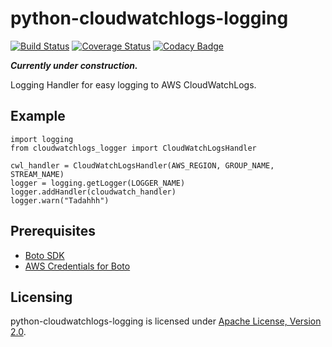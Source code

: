 # python-cloudwatchlogs-logging

[![Build Status](https://travis-ci.org/ImmobilienScout24/python-cloudwatchlogs-logging.svg?branch=master)](https://travis-ci.org/ImmobilienScout24/python-cloudwatchlogs-logging)
[![Coverage Status](https://coveralls.io/repos/ImmobilienScout24/python-cloudwatchlogs-logging/badge.svg)](https://coveralls.io/r/ImmobilienScout24/python-cloudwatchlogs-logging)
[![Codacy Badge](https://www.codacy.com/project/badge/c86ebfb675ba4747bb4b58303285bd4b)](https://www.codacy.com/public/arnehilmann/python-cloudwatchlogs-logging)

**_Currently under construction._**

Logging Handler for easy logging to AWS CloudWatchLogs.

## Example
```
import logging
from cloudwatchlogs_logger import CloudWatchLogsHandler

cwl_handler = CloudWatchLogsHandler(AWS_REGION, GROUP_NAME, STREAM_NAME)
logger = logging.getLogger(LOGGER_NAME)
logger.addHandler(cloudwatch_handler)
logger.warn("Tadahhh")
```

## Prerequisites
- [Boto SDK](http://docs.pythonboto.org/en/latest/getting_started.html)
- [AWS Credentials for Boto](http://docs.pythonboto.org/en/latest/boto_config_tut.html#credentials)

## Licensing
python-cloudwatchlogs-logging is licensed under [Apache License, Version 2.0](https://github.com/ImmobilienScout24/python-cloudwatchlogs-logging/blob/master/LICENSE).

